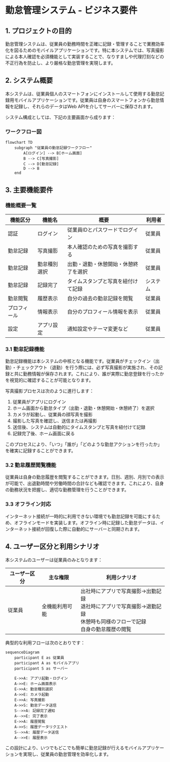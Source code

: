 # 勤怠管理システム - ビジネス要件

## 1. プロジェクトの目的

勤怠管理システムは、従業員の勤務時間を正確に記録・管理することで業務効率化を図るためのモバイルアプリケーションです。特に本システムでは、写真撮影による本人確認を必須機能として実装することで、なりすましや代理打刻などの不正行為を防止し、より厳格な勤怠管理を実現します。

## 2. システム概要

本システムは、従業員個人のスマートフォンにインストールして使用する勤怠記録用モバイルアプリケーションです。従業員は自身のスマートフォンから勤怠情報を記録し、それらのデータはWeb APIを介してサーバーに保存されます。

システム構成としては、下記の主要画面から成ります：

### ワークフロー図

```mermaid
flowchart TD
    subgraph "従業員の勤怠記録ワークフロー"
        A[ログイン] --> B[ホーム画面]
        B --> C[写真撮影]
        C --> D[勤怠記録]
        D --> B
    end
```

## 3. 主要機能要件

### 機能概要一覧

| 機能区分 | 機能名 | 概要 | 利用者 |
|---------|-------|------|-------|
| 認証 | ログイン | 従業員IDとパスワードでログイン | 従業員 |
| 勤怠記録 | 写真撮影 | 本人確認のための写真を撮影する | 従業員 |
| 勤怠記録 | 勤怠種別選択 | 出勤・退勤・休憩開始・休憩終了を選択 | 従業員 |
| 勤怠記録 | 記録完了 | タイムスタンプと写真を紐付けて記録 | システム |
| 勤怠閲覧 | 履歴表示 | 自分の過去の勤怠記録を閲覧 | 従業員 |
| プロフィール | 情報表示 | 自分のプロフィール情報を表示 | 従業員 |
| 設定 | アプリ設定 | 通知設定やテーマ変更など | 従業員 |

### 3.1 勤怠記録機能

勤怠記録機能は本システムの中核となる機能です。従業員がチェックイン（出勤）・チェックアウト（退勤）を行う際には、必ず写真撮影が実施され、その記録と共に勤務情報が保存されます。これにより、誰が実際に勤怠登録を行ったかを視覚的に確認することが可能となります。

写真撮影プロセスは次のように進行します：
1. 従業員がアプリにログイン
2. ホーム画面から勤怠タイプ（出勤・退勤・休憩開始・休憩終了）を選択
3. カメラが起動し、従業員の顔写真を撮影
4. 撮影した写真を確認し、送信または再撮影
5. 送信後、システムは自動的にタイムスタンプと写真を紐付けて記録
6. 記録完了後、ホーム画面に戻る

このプロセスにより、「いつ」「誰が」「どのような勤怠アクションを行ったか」を確実に記録することができます。

### 3.2 勤怠履歴閲覧機能

従業員は自身の勤怠履歴を閲覧することができます。日別、週別、月別での表示が可能で、出退勤時間や労働時間の合計なども確認できます。これにより、自身の勤務状況を把握し、適切な勤務管理を行うことができます。

### 3.3 オフライン対応

インターネット接続が一時的に利用できない環境でも勤怠記録を可能にするため、オフラインモードを実装します。オフライン時に記録した勤怠データは、インターネット接続が回復した際に自動的にサーバーと同期されます。

## 4. ユーザー区分と利用シナリオ

本システムのユーザーは従業員のみとなります：

| ユーザー区分 | 主な権限 | 利用シナリオ |
|------------|--------|------------|
| 従業員 | 全機能利用可能 | 出社時にアプリで写真撮影→出勤記録<br>退社時にアプリで写真撮影→退勤記録<br>休憩時も同様のフローで記録<br>自身の勤怠履歴の閲覧 |

典型的な利用フローは次のとおりです：

```mermaid
sequenceDiagram
    participant E as 従業員
    participant A as モバイルアプリ
    participant S as サーバー
    
    E->>A: アプリ起動・ログイン
    A->>E: ホーム画面表示
    E->>A: 勤怠種別選択
    A->>E: カメラ起動
    E->>A: 写真撮影
    A->>S: 勤怠データ送信
    S-->>A: 記録完了通知
    A-->>E: 完了表示
    E->>A: 履歴閲覧
    A->>S: 履歴データリクエスト
    S-->>A: 履歴データ送信
    A-->>E: 履歴表示
```

この設計により、いつでもどこでも簡単に勤怠記録が行えるモバイルアプリケーションを実現し、従業員の勤怠管理を効率化します。 